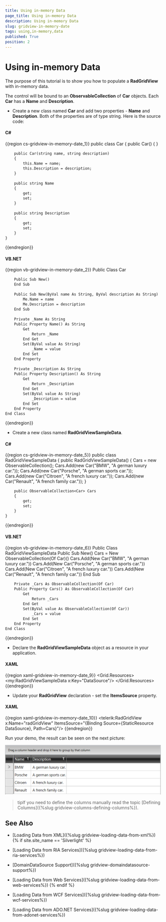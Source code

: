 ```yaml
---
title: Using in-memory Data
page_title: Using in-memory Data
description: Using in-memory Data
slug: gridview-in-memory-date
tags: using,in-memory,data
published: True
position: 2
---
```


# Using in-memory Data

The purpose of this tutorial is to show you how to populate a __RadGridView__ with in-memory data.

The control will be bound to an __ObservableCollection__ of __Car__ objects. Each __Car__ has a __Name__ and __Description__.

* Create a new class named __Car__ and add two properties - __Name__ and __Description__. Both of the properties are of type string. Here is the source code: 

#### __C#__

{{region cs-gridview-in-memory-date_1}}
	public class Car
	{
	    public Car()
	    {
	    }
	
	    public Car(string name, string description)
	    {
	        this.Name = name;
	        this.Description = description;
	    }
	
	    public string Name
	    {
	        get;
	        set;
	    }
	
	    public string Description
	    {
	        get;
	        set;
	    }
	}
{{endregion}}

#### __VB.NET__

{{region vb-gridview-in-memory-date_2}}
	Public Class Car
	
	    Public Sub New()
	    End Sub
	
	    Public Sub New(ByVal name As String, ByVal description As String)
	        Me.Name = name
	        Me.Description = description
	    End Sub
	
	    Private _Name As String
	    Public Property Name() As String
	        Get
	            Return _Name
	        End Get
	        Set(ByVal value As String)
	            _Name = value
	        End Set
	    End Property
	
	    Private _Description As String
	    Public Property Description() As String
	        Get
	            Return _Description
	        End Get
	        Set(ByVal value As String)
	            _Description = value
	        End Set
	    End Property
	End Class
{{endregion}}

* Create a new class named __RadGridViewSampleData__. 

#### __C#__

{{region cs-gridview-in-memory-date_5}}
	public class RadGridViewSampleData
	{
	    public RadGridViewSampleData()
	    {
	        Cars = new ObservableCollection<Car>();
	        Cars.Add(new Car("BMW", "A german luxury car."));
	        Cars.Add(new Car("Porsche", "A german sports car."));
	        Cars.Add(new Car("Citroen", "A french luxury car."));
	        Cars.Add(new Car("Renault", "A french family car."));
	    }
	
	    public ObservableCollection<Car> Cars
	    {
	        get;
	        set;
	    }
	}
{{endregion}}

#### __VB.NET__

{{region vb-gridview-in-memory-date_6}}
	Public Class RadGridViewSampleData
	    Public Sub New()
	        Cars = New ObservableCollection(Of Car)()
	        Cars.Add(New Car("BMW", "A german luxury car."))
	        Cars.Add(New Car("Porsche", "A german sports car."))
	        Cars.Add(New Car("Citroen", "A french luxury car."))
	        Cars.Add(New Car("Renault", "A french family car."))
	    End Sub
	
	    Private _Cars As ObservableCollection(Of Car)
	    Public Property Cars() As ObservableCollection(Of Car)
	        Get
	            Return _Cars
	        End Get
	        Set(ByVal value As ObservableCollection(Of Car))
	            _Cars = value
	        End Set
	    End Property
	End Class
{{endregion}}

* Declare the __RadGridViewSampleData__ object as a resource in your application. 

#### __XAML__

{{region xaml-gridview-in-memory-date_9}}
	<Grid.Resources>
	    <my:RadGridViewSampleData x:Key="DataSource"/>
	</Grid.Resources>
{{endregion}}

* Update your __RadGridView__ declaration - set the __ItemsSource__ property. 

#### __XAML__

{{region xaml-gridview-in-memory-date_10}}
	<telerik:RadGridView x:Name="radGridView" ItemsSource="{Binding Source={StaticResource DataSource}, Path=Cars}"/>
{{endregion}}

Run your demo, the result can be seen on the next picture:

![](images/RadGridView_PopulatingWithDataLoadFromInMemoryData_010.PNG)

>tipIf you need to define the columns manually read the topic [Defining Columns]({%slug gridview-columns-defining-columns%}).

## See Also

 * [Loading Data from XML]({%slug gridview-loading-data-from-xml%}) 
{% if site.site_name == 'Silverlight' %}

 * [Loading Data from RIA Services]({%slug gridview-loading-data-from-ria-services%})

 * [DomainDataSource Support]({%slug gridview-domaindatasource-support%})

 * [Loading Data from Web Services]({%slug gridview-loading-data-from-web-services%})
{% endif %}

 * [Loading Data from WCF Services]({%slug gridview-loading-data-from-wcf-services%})

 * [Loading Data from ADO.NET Services]({%slug gridview-loading-data-from-adonet-services%})

